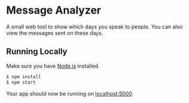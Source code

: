 # Message Analyzer

A small web tool to show which days you speak to people. You can also view the
messages sent on these days.

## Running Locally

Make sure you have [Node.js](http://nodejs.org/) installed.

```sh
$ npm install
$ npm start
```

Your app should now be running on [localhost:5000](http://localhost:5000/).
